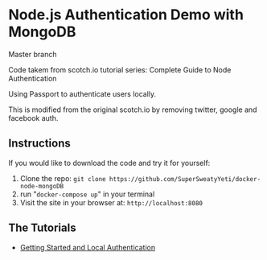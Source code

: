 # Node.js Authentication Demo with MongoDB

Master branch

Code takem from scotch.io tutorial series: Complete Guide to Node Authentication

Using Passport to authenticate users locally.

This is modified from the original scotch.io by removing twitter, google and facebook auth.

## Instructions
If you would like to download the code and try it for yourself:

1. Clone the repo: `git clone https://github.com/SuperSweatyYeti/docker-node-mongoDB`
2. run "`docker-compose up`" in your terminal
3. Visit the site in your browser at: `http://localhost:8080`
## The Tutorials

- [Getting Started and Local Authentication](http://scotch.io/tutorials/easy-node-authentication-setup-and-local)
